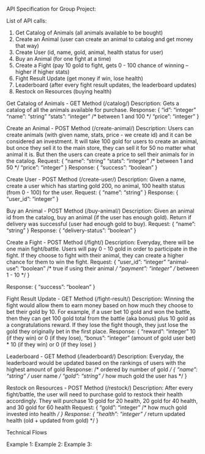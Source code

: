 API Specification for Group Project:

List of API calls:
1. Get Catalog of Animals (all animals available to be bought)
2. Create an Animal (user can create an animal to catalog and get money that way)
3. Create User (id, name, gold, animal, health status for user)
4. Buy an Animal (for one fight at a time)
5. Create a Fight (pay 10 gold to fight, gets 0 - 100 chance of winning – higher if higher stats)
6. Fight Result Update (get money if win, lose health)
7. Leaderboard (after every fight result updates, the leaderboard updates)
8. Restock on Resources (buying health)

Get Catalog of Animals - GET Method (/catalog/)
Description: Gets a catalog of all the animals available for purchase. 
Response:
{ 
	“id”: “integer”
	“name”: “string”
	“stats”: “integer” /* between 1 and 100 */
	“price”: “integer” 
}

Create an Animal - POST Method (/create-animal/)
Description: Users can create animals (with given name, stats, price - we create id) and it can be considered an investment. It will take 100 gold for users to create an animal, but once they sell it to the main store, they can sell it for 50 no matter what animal it is. But then the users can create a price to sell their animals for in the catalog. 
Request:
{
“name”: “string”
“stats”: “integer” /* between 1 and 50 */
“price”: “integer”
}
Response:
{
	“success”: “boolean”
}

Create User - POST Method (/create-user/)
Description: Given a name, create a user which has starting gold 200, no animal, 100 health status (from 0 - 100) for the user.
Request:
{
	“name”: “string”
}
Response:
{
	“user_id”: “integer”
}

Buy an Animal - POST Method (/buy-animal/)
Description: Given an animal id from the catalog, buy an animal (if the user has enough gold). Return if delivery was successful (user had enough gold to buy).
Request: 
{
	“name”: “string”
}
Response:
{
	“delivery-status”: “boolean”
}

Create a Fight - POST Method (/fight/)
Description: Everyday, there will be one main fight/battle. Users will pay 0 - 10 gold in order to participate in the fight. If they choose to fight with their animal, they can create a higher chance for them to win the fight.
Request:
{
	“user_id”: “integer”
	“animal-use”: “boolean” /* true if using their animal */
	“payment”: “integer” /* between 1 - 10 */
}

Response:
{
	“success”: “boolean”
}


Fight Result Update - GET Method (/fight-result/)
Description: Winning the fight would allow them to earn money based on how much they choose to bet their gold by 10. For example, if a user bet 10 gold and won the battle, then they can get 100 gold total from the battle (aka bonus) plus 10 gold as a congratulations reward. If they lose the fight though, they just lose the gold they originally bet in the first place.
Response:
{
	“reward”: “integer” 10 (if they win) or 0 (if they lose),
	“bonus”: “integer” (amount of gold user bet) * 10 (if they win) or 0 (if they lose)
}

Leaderboard - GET Method (/leaderboard/)
Description: Everyday, the leaderboard would be updated based on the rankings of users with the highest amount of gold
Response: /* ordered by number of gold */
{
	“name”: “string” /* user name */
	“gold”: “string” /* how much gold the user has */
}

Restock on Resources - POST Method (/restock/)
Description: After every fight/battle, the user will need to purchase gold to restock their health accordingly. They will purchase 10 gold for 20 health, 20 gold for 40 health, and 30 gold for 60 health
Request:
{
	“gold”: “integer” /* how much gold invested into health */
}
Response:
{
	“health”: “integer” /* return updated health (old + updated from gold) */
}

Technical Flows

Example 1:
Example 2:
Example 3:
